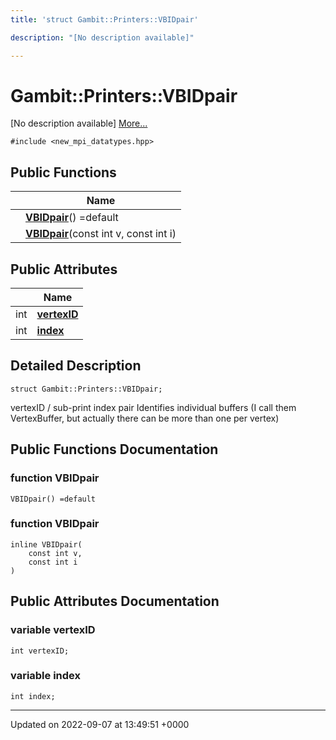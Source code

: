 ```yaml
---
title: 'struct Gambit::Printers::VBIDpair'

description: "[No description available]"

---
```


# Gambit::Printers::VBIDpair





[No description available] [More...](#detailed-description)


`#include <new_mpi_datatypes.hpp>`

## Public Functions

|                | Name           |
| -------------- | -------------- |
| | **[VBIDpair](/documentation/code/classes/structgambit_1_1printers_1_1vbidpair/#function-vbidpair)**() =default |
| | **[VBIDpair](/documentation/code/classes/structgambit_1_1printers_1_1vbidpair/#function-vbidpair)**(const int v, const int i) |

## Public Attributes

|                | Name           |
| -------------- | -------------- |
| int | **[vertexID](/documentation/code/classes/structgambit_1_1printers_1_1vbidpair/#variable-vertexid)**  |
| int | **[index](/documentation/code/classes/structgambit_1_1printers_1_1vbidpair/#variable-index)**  |

## Detailed Description

```
struct Gambit::Printers::VBIDpair;
```


vertexID / sub-print index pair Identifies individual buffers (I call them VertexBuffer, but actually there can be more than one per vertex) 

## Public Functions Documentation

### function VBIDpair

```
VBIDpair() =default
```


### function VBIDpair

```
inline VBIDpair(
    const int v,
    const int i
)
```


## Public Attributes Documentation

### variable vertexID

```
int vertexID;
```


### variable index

```
int index;
```


-------------------------------

Updated on 2022-09-07 at 13:49:51 +0000